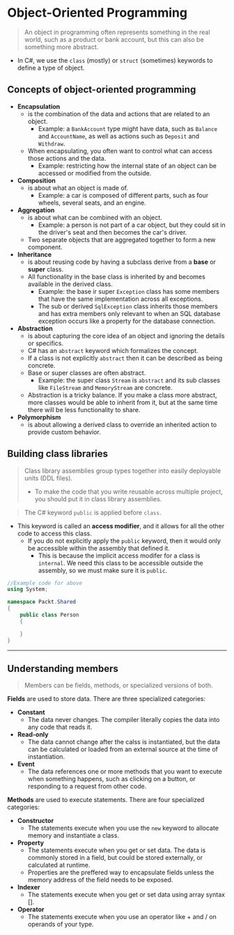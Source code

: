 # Object-Oriented Programming 
> An object in programming often represents something in the real world, such as a product or bank account, but this can also be something more abstract. 
- In C#, we use the `class` (mostly) or `struct` (sometimes) keywords to define a type of object. 

## Concepts of object-oriented programming
- **Encapsulation** 
    - is the combination of the data and actions that are related to an object.
        - Example: a `BankAccount` type might have data, such as `Balance` and `AccountName`, as well as actions such as `Deposit` and `Withdraw`. 
    - When encapsulating, you often want to control what can access those actions and the data. 
        - Example: restricting how the internal state of an object can be accessed or modified from the outside. 
- **Composition** 
    - is about what an object is made of. 
        - Example: a car is composed of different parts, such as four wheels, several seats, and an engine. 
- **Aggregation**
    - is about what can be combined with an object. 
        - Example: a person is not part of a car object, but they could sit in the driver's seat and then becomes the car's driver. 
    - Two separate objects that are aggregated together to form a new component. 
- **Inheritance**
    - is about reusing code by having a subclass derive from a **base** or **super** class. 
    - All functionality in the base class is inherited by and becomes available in the derived class. 
        - Example: the base ir super `Exception` class has some members that have the same implementation across all exceptions.
        - The sub or derived `SqlException` class inherits those members and has extra members only relevant to when an SQL database exception occurs like a property for the database connection. 
- **Abstraction** 
    - is about capturing the core idea of an object and ignoring the details or specifics. 
    - C# has an `abstract` keyword which formalizes the concept. 
    - If a class is not explicitly `abstract` then it can be described as being concrete. 
    - Base or super classes are often abstract. 
        - Example: the super class `Stream` is `abstract` and its sub classes like `FileStream` and `MemoryStream` are concrete. 
    - Abstraction is a tricky balance. If you make a class more abstract, more classes would be able to inherit from it, but at the same time there will be less functionality to share. 
- **Polymorphism**
    - is about allowing a derived class to override an inherited action to provide custom behavior. 

## Building class libraries
> Class library assemblies group types together into easily deployable units (DDL files).
> - To make the code that you write reusable across multiple project, you should put it in class library assemblies. 

> The C# keyword `public` is applied before `class`.
- This keyword is called an **access modifier**, and it allows for all the other code to access this class.
    - If you do not explicitly apply the `public` keyword, then it would only be accessible within the assembly that defined it. 
        - This is because the implicit access modifer for a class is `internal`. We need this class to be accessible outside the assembly, so we must make sure it is `public`. 

```cs
//Example code for above
using System;

namespace Packt.Shared
{
    public class Person
    {

    }
}
```
---

## Understanding members
> Members can be fields, methods, or specialized versions of both. 

**Fields** are used to store data. There are three specialized categories:
- **Constant**
    - The data never changes. The compiler literally copies the data into any code that reads it. 
- **Read-only**
    - The data cannot change after the calss is instantiated, but the data can be calculated or loaded from an external source at the time of instantiation. 
- **Event**
    - The data references one or more methods that you want to execute when something happens, such as clicking on a button, or responding to a request from other code. 

**Methods** are used to execute statements. There are four specialized categories:
- **Constructor**
    - The statements execute when you use the `new` keyword to allocate memory and instantiate a class. 
- **Property**
    - The statements execute when you get or set data. The data is commonly stored in a field, but could be stored externally, or calculated at runtime. 
    - Properties are the preffered way to encapsulate fields unless the memory address of the field needs to be exposed. 
- **Indexer**
    - The statements execute when you get or set data using array syntax [].
- **Operator**
    - The statements execute when you use an operator like + and / on operands of your type. 